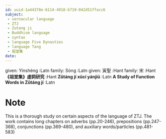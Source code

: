 ```yaml
---
id: uuid-1a44378e-6114-4918-b719-042d51ffacc6
subject: 
 - vernacular language
 - ZTJ
 - Zutang ji
 - Buddhism language
 - syntax
 - language Five Dynasties
 - language Tang
 - 祖堂集
date: 
---
```


given: Yínshèng :Latn
family: Sòng :Latn
given: 寅聖 :Hant
family: 宋 :Hant
**《祖堂集》虛詞研究** :Hant
**Zǔtáng jí xūcí yánjiū** :Latn
**A Study of Function Words in Zǔtáng jí** :Latn
# Note
This is a thorough study on certain aspects of the language of ZTJ. The work contains long chapters on adverbs (pp.20-246), prepositions (pp.247-368), conjunctions (pp.369-480), and auxiliary words/particles (pp.481-583)